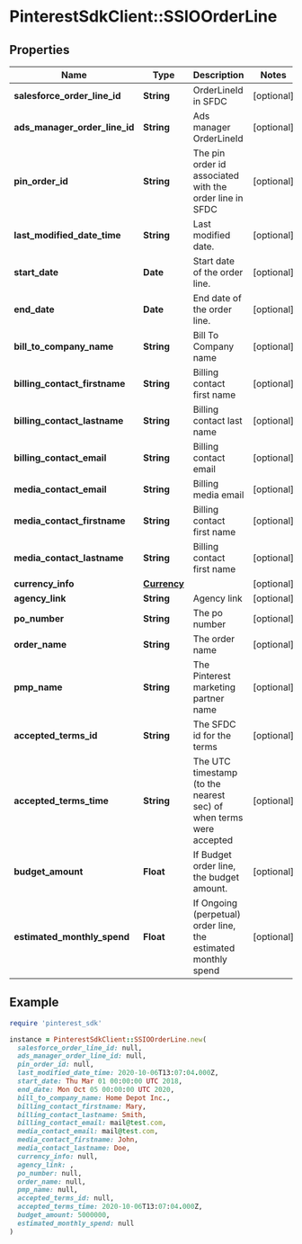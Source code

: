 # PinterestSdkClient::SSIOOrderLine

## Properties

| Name | Type | Description | Notes |
| ---- | ---- | ----------- | ----- |
| **salesforce_order_line_id** | **String** | OrderLineId in SFDC | [optional] |
| **ads_manager_order_line_id** | **String** | Ads manager OrderLineId | [optional] |
| **pin_order_id** | **String** | The pin order id associated with the order line in SFDC | [optional] |
| **last_modified_date_time** | **String** | Last modified date. | [optional] |
| **start_date** | **Date** | Start date of the order line. | [optional] |
| **end_date** | **Date** | End date of the order line. | [optional] |
| **bill_to_company_name** | **String** | Bill To Company name | [optional] |
| **billing_contact_firstname** | **String** | Billing contact first name | [optional] |
| **billing_contact_lastname** | **String** | Billing contact last name | [optional] |
| **billing_contact_email** | **String** | Billing contact email | [optional] |
| **media_contact_email** | **String** | Billing media email | [optional] |
| **media_contact_firstname** | **String** | Billing contact first name | [optional] |
| **media_contact_lastname** | **String** | Billing contact first name | [optional] |
| **currency_info** | [**Currency**](Currency.md) |  | [optional] |
| **agency_link** | **String** | Agency link | [optional] |
| **po_number** | **String** | The po number | [optional] |
| **order_name** | **String** | The order name | [optional] |
| **pmp_name** | **String** | The Pinterest marketing partner name | [optional] |
| **accepted_terms_id** | **String** | The SFDC id for the terms | [optional] |
| **accepted_terms_time** | **String** | The UTC timestamp (to the nearest sec) of when terms were accepted | [optional] |
| **budget_amount** | **Float** | If Budget order line, the budget amount. | [optional] |
| **estimated_monthly_spend** | **Float** | If Ongoing (perpetual) order line, the estimated monthly spend | [optional] |

## Example

```ruby
require 'pinterest_sdk'

instance = PinterestSdkClient::SSIOOrderLine.new(
  salesforce_order_line_id: null,
  ads_manager_order_line_id: null,
  pin_order_id: null,
  last_modified_date_time: 2020-10-06T13:07:04.000Z,
  start_date: Thu Mar 01 00:00:00 UTC 2018,
  end_date: Mon Oct 05 00:00:00 UTC 2020,
  bill_to_company_name: Home Depot Inc.,
  billing_contact_firstname: Mary,
  billing_contact_lastname: Smith,
  billing_contact_email: mail@test.com,
  media_contact_email: mail@test.com,
  media_contact_firstname: John,
  media_contact_lastname: Doe,
  currency_info: null,
  agency_link: ,
  po_number: null,
  order_name: null,
  pmp_name: null,
  accepted_terms_id: null,
  accepted_terms_time: 2020-10-06T13:07:04.000Z,
  budget_amount: 5000000,
  estimated_monthly_spend: null
)
```

